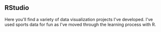 ## RStudio

Here you'll find a variety of data visualization projects I've developed. I've used sports data for fun as I've moved through the learning process with R. 
